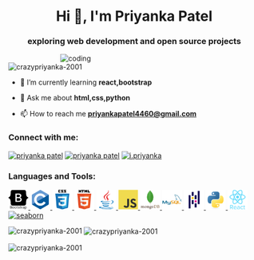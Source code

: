 <h1 align="center">Hi 👋, I'm Priyanka Patel</h1>

<h3 align="center">exploring web development and open source projects</h3>
<img align="right" alt="coding" width="400" src="https://media.tenor.com/PP9v7VIs6R4AAAAd/scaler-create-impact.gif" >

<p align="left"> <img src="https://komarev.com/ghpvc/?username=crazypriyanka-2001&label=Profile%20views&color=0e75b6&style=flat" alt="crazypriyanka-2001" /> </p>

- 🌱 I’m currently learning **react,bootstrap**

- 💬 Ask me about **html,css,python**

- 📫 How to reach me **priyankapatel4460@gmail.com**

<h3 align="left">Connect with me:</h3>
<p align="left">
<a href="https://linkedin.com/in/priyanka patel" target="blank"><img align="center" src="https://raw.githubusercontent.com/rahuldkjain/github-profile-readme-generator/master/src/images/icons/Social/linked-in-alt.svg" alt="priyanka patel" height="30" width="40" /></a>
<a href="https://fb.com/priyanka patel" target="blank"><img align="center" src="https://raw.githubusercontent.com/rahuldkjain/github-profile-readme-generator/master/src/images/icons/Social/facebook.svg" alt="priyanka patel" height="30" width="40" /></a>
<a href="https://instagram.com/priyanka patel" target="blank"><img align="center" src="https://raw.githubusercontent.com/rahuldkjain/github-profile-readme-generator/master/src/images/icons/Social/instagram.svg" alt="i.priyanka" height="30" width="40" /></a>
</p>

<h3 align="left">Languages and Tools:</h3>
<p align="left"> <a href="https://getbootstrap.com" target="_blank" rel="noreferrer"> <img src="https://raw.githubusercontent.com/devicons/devicon/master/icons/bootstrap/bootstrap-plain-wordmark.svg" alt="bootstrap" width="40" height="40"/> </a> <a href="https://www.cprogramming.com/" target="_blank" rel="noreferrer"> <img src="https://raw.githubusercontent.com/devicons/devicon/master/icons/c/c-original.svg" alt="c" width="40" height="40"/> </a> <a href="https://www.w3schools.com/css/" target="_blank" rel="noreferrer"> <img src="https://raw.githubusercontent.com/devicons/devicon/master/icons/css3/css3-original-wordmark.svg" alt="css3" width="40" height="40"/> </a> <a href="https://www.w3.org/html/" target="_blank" rel="noreferrer"> <img src="https://raw.githubusercontent.com/devicons/devicon/master/icons/html5/html5-original-wordmark.svg" alt="html5" width="40" height="40"/> </a> <a href="https://www.java.com" target="_blank" rel="noreferrer"> <img src="https://raw.githubusercontent.com/devicons/devicon/master/icons/java/java-original.svg" alt="java" width="40" height="40"/> </a> <a href="https://developer.mozilla.org/en-US/docs/Web/JavaScript" target="_blank" rel="noreferrer"> <img src="https://raw.githubusercontent.com/devicons/devicon/master/icons/javascript/javascript-original.svg" alt="javascript" width="40" height="40"/> </a> <a href="https://www.mongodb.com/" target="_blank" rel="noreferrer"> <img src="https://raw.githubusercontent.com/devicons/devicon/master/icons/mongodb/mongodb-original-wordmark.svg" alt="mongodb" width="40" height="40"/> </a> <a href="https://www.mysql.com/" target="_blank" rel="noreferrer"> <img src="https://raw.githubusercontent.com/devicons/devicon/master/icons/mysql/mysql-original-wordmark.svg" alt="mysql" width="40" height="40"/> </a> <a href="https://pandas.pydata.org/" target="_blank" rel="noreferrer"> <img src="https://raw.githubusercontent.com/devicons/devicon/2ae2a900d2f041da66e950e4d48052658d850630/icons/pandas/pandas-original.svg" alt="pandas" width="40" height="40"/> </a> <a href="https://www.python.org" target="_blank" rel="noreferrer"> <img src="https://raw.githubusercontent.com/devicons/devicon/master/icons/python/python-original.svg" alt="python" width="40" height="40"/> </a> <a href="https://reactjs.org/" target="_blank" rel="noreferrer"> <img src="https://raw.githubusercontent.com/devicons/devicon/master/icons/react/react-original-wordmark.svg" alt="react" width="40" height="40"/> </a> <a href="https://seaborn.pydata.org/" target="_blank" rel="noreferrer"> <img src="https://seaborn.pydata.org/_images/logo-mark-lightbg.svg" alt="seaborn" width="40" height="40"/> </a> </p>

<p><img align="left" src="https://github-readme-stats.vercel.app/api/top-langs?username=crazypriyanka-2001&show_icons=true&locale=en&layout=compact" alt="crazypriyanka-2001" /></p>

<p>&nbsp;<img align="center" src="https://github-readme-stats.vercel.app/api?username=crazypriyanka-2001&show_icons=true&locale=en" alt="crazypriyanka-2001" /></p>

<p><img align="center" src="https://github-readme-streak-stats.herokuapp.com/?user=crazypriyanka-2001&" alt="crazypriyanka-2001" /></p>
